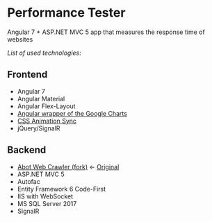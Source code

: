 # Performance Tester
Angular 7 + ASP.NET MVC 5 app that measures the response time of websites

*List of used technologies*:
## Frontend
- Angular 7
- Angular Material
- Angular Flex-Layout
- [Angular wrapper of the Google Charts](https://github.com/FERNman/angular-google-charts)
- [CSS Animation Sync](https://github.com/bealearts/css-animation-sync)
- jQuery/SignalR

## Backend
- [Abot Web Crawler (fork)](https://github.com/michi-at/abot) ← [Original](https://github.com/sjdirect/abot)
- ASP.NET MVC 5
- Autofac
- Entity Framework 6 Code-First
- IIS with WebSocket
- MS SQL Server 2017
- SignalR
